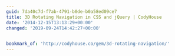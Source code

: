 ```yaml
---
guid: 7da40c7d-f7ab-4791-b0de-b0a58ed09ce7
title: 3D Rotating Navigation in CSS and jQuery | CodyHouse
date: '2014-12-15T13:13:29+00:00'
changed: '2019-09-24T14:42:27+00:00'


bookmark_of: 'http://codyhouse.co/gem/3d-rotating-navigation/'
---
```




